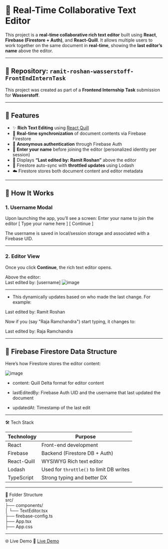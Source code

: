 # 🚀 Real-Time Collaborative Text Editor

This project is a **real-time collaborative rich text editor** built using **React**, **Firebase (Firestore + Auth)**, and **React-Quill**. It allows multiple users to work together on the same document in **real-time**, showing the **last editor’s name** above the editor.

---

## 📁 Repository: `ramit-roshan-wasserstoff-FrontEndInternTask`

This project was created as part of a **Frontend Internship Task** submission for **Wasserstoff**.

---

## 🧩 Features

- ✨ **Rich Text Editing** using [React Quill](https://github.com/zenoamaro/react-quill)
- 🔄 **Real-time synchronization** of document contents via Firebase Firestore
- 🔐 **Anonymous authentication** through Firebase Auth
- 📝 **Enter your name** before joining the editor (personalized identity per session)
- 👀 Displays **“Last edited by: Ramit Roshan”** above the editor
- 💾 Firestore auto-sync with **throttled updates** using Lodash
- ☁️ Firestore stores both document content and editor metadata

---

## 🧪 How It Works

### 1. **Username Modal**
Upon launching the app, you’ll see a screen:
Enter your name to join the editor
[ Type your name here ] [ Continue ]

The username is saved in local/session storage and associated with a Firebase UID.

---

### 2. **Editor View**

Once you click **Continue**, the rich text editor opens.

Above the editor: <br>
Last edited by: [username]
![image](https://github.com/user-attachments/assets/57147740-d2c2-49c1-8f82-547fe4803944)


---

- This dynamically updates based on who made the last change. For example:

Last edited by: Ramit Roshan
 
Now if you (say "Raja Ramchandra") start typing, it changes to:

Last edited by: Raja Ramchandra


---

## 🔐 Firebase Firestore Data Structure

Here’s how Firestore stores the editor content:

![image](https://github.com/user-attachments/assets/e80b4b7a-bc26-4888-9065-f05e49dd5bed)

- content: Quill Delta format for editor content

- lastEditedBy: Firebase Auth UID and the username that last updated the document

- updatedAt: Timestamp of the last edit

---
🛠️ Tech Stack

| Technology  | Purpose                                  |
| ----------- | ---------------------------------------- |
| React       | Front-end development                    |
| Firebase    | Backend (Firestore DB + Auth)            |
| React-Quill | WYSIWYG Rich text editor                 |
| Lodash      | Used for `throttle()` to limit DB writes |
| TypeScript  | Strong typing and better DX              |

---
📂 Folder Structure <br>
src/ <br>
├── components/  <br>
│   └── TextEditor.tsx          <br>
├── firebase-config.ts         <br>
├── App.tsx                    <br>
├── App.css                     <br>
 

---
🌐 Live Demo
🔗 [Live Demo](https://your-demo-url.com)

